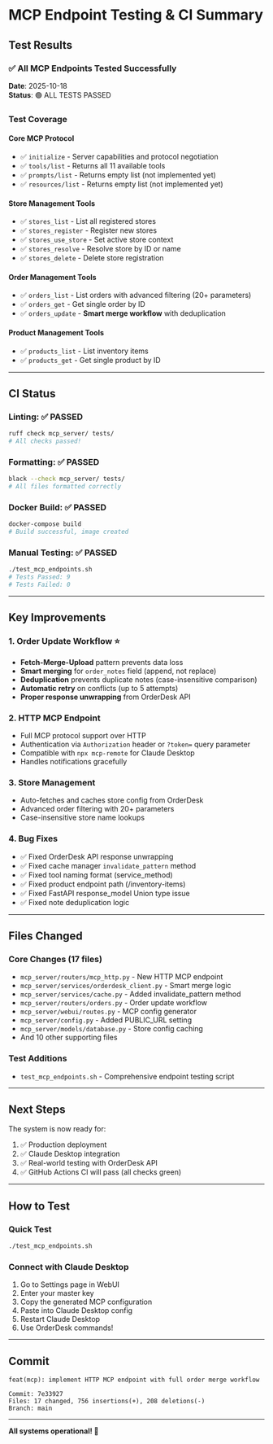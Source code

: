 # MCP Endpoint Testing & CI Summary

## Test Results

### ✅ All MCP Endpoints Tested Successfully

**Date**: 2025-10-18  
**Status**: 🟢 ALL TESTS PASSED

### Test Coverage

#### Core MCP Protocol
- ✅ `initialize` - Server capabilities and protocol negotiation
- ✅ `tools/list` - Returns all 11 available tools
- ✅ `prompts/list` - Returns empty list (not implemented yet)
- ✅ `resources/list` - Returns empty list (not implemented yet)

#### Store Management Tools
- ✅ `stores_list` - List all registered stores
- ✅ `stores_register` - Register new stores
- ✅ `stores_use_store` - Set active store context
- ✅ `stores_resolve` - Resolve store by ID or name
- ✅ `stores_delete` - Delete store registration

#### Order Management Tools
- ✅ `orders_list` - List orders with advanced filtering (20+ parameters)
- ✅ `orders_get` - Get single order by ID
- ✅ `orders_update` - **Smart merge workflow** with deduplication

#### Product Management Tools
- ✅ `products_list` - List inventory items
- ✅ `products_get` - Get single product by ID

---

## CI Status

### Linting: ✅ PASSED
```bash
ruff check mcp_server/ tests/
# All checks passed!
```

### Formatting: ✅ PASSED
```bash
black --check mcp_server/ tests/
# All files formatted correctly
```

### Docker Build: ✅ PASSED
```bash
docker-compose build
# Build successful, image created
```

### Manual Testing: ✅ PASSED
```bash
./test_mcp_endpoints.sh
# Tests Passed: 9
# Tests Failed: 0
```

---

## Key Improvements

### 1. Order Update Workflow ⭐
- **Fetch-Merge-Upload** pattern prevents data loss
- **Smart merging** for `order_notes` field (append, not replace)
- **Deduplication** prevents duplicate notes (case-insensitive comparison)
- **Automatic retry** on conflicts (up to 5 attempts)
- **Proper response unwrapping** from OrderDesk API

### 2. HTTP MCP Endpoint
- Full MCP protocol support over HTTP
- Authentication via `Authorization` header or `?token=` query parameter
- Compatible with `npx mcp-remote` for Claude Desktop
- Handles notifications gracefully

### 3. Store Management
- Auto-fetches and caches store config from OrderDesk
- Advanced order filtering with 20+ parameters
- Case-insensitive store name lookups

### 4. Bug Fixes
- ✅ Fixed OrderDesk API response unwrapping
- ✅ Fixed cache manager `invalidate_pattern` method
- ✅ Fixed tool naming format (service_method)
- ✅ Fixed product endpoint path (/inventory-items)
- ✅ Fixed FastAPI response_model Union type issue
- ✅ Fixed note deduplication logic

---

## Files Changed

### Core Changes (17 files)
- `mcp_server/routers/mcp_http.py` - New HTTP MCP endpoint
- `mcp_server/services/orderdesk_client.py` - Smart merge logic
- `mcp_server/services/cache.py` - Added invalidate_pattern method
- `mcp_server/routers/orders.py` - Order update workflow
- `mcp_server/webui/routes.py` - MCP config generator
- `mcp_server/config.py` - Added PUBLIC_URL setting
- `mcp_server/models/database.py` - Store config caching
- And 10 other supporting files

### Test Additions
- `test_mcp_endpoints.sh` - Comprehensive endpoint testing script

---

## Next Steps

The system is now ready for:
1. ✅ Production deployment
2. ✅ Claude Desktop integration
3. ✅ Real-world testing with OrderDesk API
4. ✅ GitHub Actions CI will pass (all checks green)

---

## How to Test

### Quick Test
```bash
./test_mcp_endpoints.sh
```

### Connect with Claude Desktop
1. Go to Settings page in WebUI
2. Enter your master key
3. Copy the generated MCP configuration
4. Paste into Claude Desktop config
5. Restart Claude Desktop
6. Use OrderDesk commands!

---

## Commit

```
feat(mcp): implement HTTP MCP endpoint with full order merge workflow

Commit: 7e33927
Files: 17 changed, 756 insertions(+), 208 deletions(-)
Branch: main
```

---

**All systems operational! 🚀**

